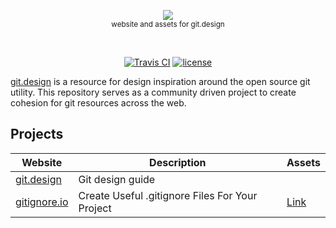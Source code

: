 <p align="center">
    <img src="https://cdn.rawgit.com/dvcs/git.design/master/.github/git.design.svg" />
    <br>
    <small>website and assets for git.design</small>
</p>
<br>
<p align="center">
    <a href="https://travis-ci.org/dvcs/git.design"><img src="https://img.shields.io/travis/dvcs/git.design.svg?longCache=true&style=flat-square" alt="Travis CI"></a>
    <a href="https://github.com/dvcs/git.design/blob/master/LICENSE.md"><img src="https://img.shields.io/github/license/dvcs/git.design.svg?longCache=true&style=flat-square" alt="license"></a>
</p>

[git.design](https://git.design) is a resource for design inspiration around the open source git utility.  This repository serves as a community driven project to create cohesion for git resources across the web.


## Projects

| Website | Description | Assets |
|---|---|---|
| [git.design](https://git.design) | Git design guide |   |
| [gitignore.io](https://www.gitignore.io) | Create Useful .gitignore Files For Your Project | [Link](https://github.com/dvcs/git.design/tree/master/dist/gitignore.io) |


